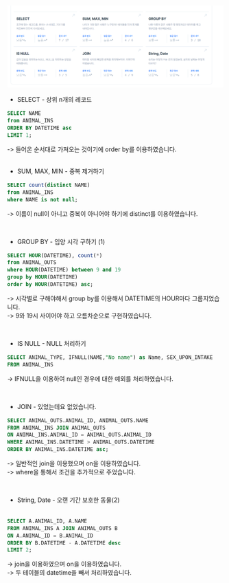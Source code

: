 ![img.png](img.png)

* SELECT - 상위 n개의 레코드
```sql
SELECT NAME
from ANIMAL_INS
ORDER BY DATETIME asc
LIMIT 1;
```
-> 들어온 순서대로 가져오는 것이기에 order by를 이용하였습니다.  
<br/>    

* SUM, MAX, MIN - 중복 제거하기
```sql
SELECT count(distinct NAME)
from ANIMAL_INS
where NAME is not null;
```
-> 이름이 null이 아니고 중복이 아니어야 하기에 distinct를 이용하였습니다.

<br/>

* GROUP BY - 입양 시각 구하기 (1)
```sql
SELECT HOUR(DATETIME), count(*)
from ANIMAL_OUTS
where HOUR(DATETIME) between 9 and 19
group by HOUR(DATETIME)
order by HOUR(DATETIME) asc;
```
-> 시각별로 구해야해서 group by를 이용해서 DATETIME의 HOUR마다 그룹지었습니다.  
-> 9와 19시 사이어야 하고 오름차순으로 구현하였습니다.  

<br/>

* IS NULL - NULL 처리하기
```sql
SELECT ANIMAL_TYPE, IFNULL(NAME,"No name") as Name, SEX_UPON_INTAKE
FROM ANIMAL_INS
```
-> IFNULL을 이용하여 null인 경우에 대한 예외를 처리하였습니다. 

<br/>

* JOIN - 있었는데요 없었습니다.
```sql
SELECT ANIMAL_OUTS.ANIMAL_ID, ANIMAL_OUTS.NAME
FROM ANIMAL_INS JOIN ANIMAL_OUTS
ON ANIMAL_INS.ANIMAL_ID = ANIMAL_OUTS.ANIMAL_ID
WHERE ANIMAL_INS.DATETIME > ANIMAL_OUTS.DATETIME
ORDER BY ANIMAL_INS.DATETIME asc;
```
-> 일반적인 join을 이용했으며 on을 이용하였습니다.  
-> where을 통해서 조건을 추가적으로 주었습니다.

<br/>

* String, Date - 오랜 기간 보호한 동물(2)
```sql

SELECT A.ANIMAL_ID, A.NAME
FROM ANIMAL_INS A JOIN ANIMAL_OUTS B
ON A.ANIMAL_ID = B.ANIMAL_ID
ORDER BY B.DATETIME - A.DATETIME desc
LIMIT 2;
```
-> join을 이용하였으며 on을 이용하였습니다.  
-> 두 테이블의 datetime을 빼서 처리하였습니다. 